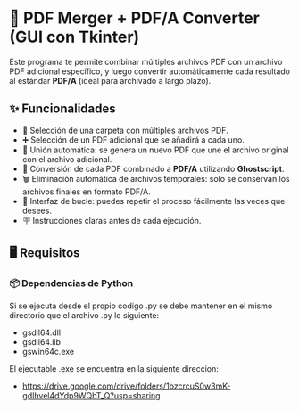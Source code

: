 # 🔄 PDF Merger + PDF/A Converter (GUI con Tkinter)

Este programa te permite combinar múltiples archivos PDF con un archivo PDF adicional específico, y luego convertir automáticamente cada resultado al estándar **PDF/A** (ideal para archivado a largo plazo).

## ✨ Funcionalidades

- 📁 Selección de una carpeta con múltiples archivos PDF.
- ➕ Selección de un PDF adicional que se añadirá a cada uno.
- 🔗 Unión automática: se genera un nuevo PDF que une el archivo original con el archivo adicional.
- 🧾 Conversión de cada PDF combinado a **PDF/A** utilizando **Ghostscript**.
- 🗑️ Eliminación automática de archivos temporales: solo se conservan los archivos finales en formato PDF/A.
- 🔁 Interfaz de bucle: puedes repetir el proceso fácilmente las veces que desees.
- 🪧 Instrucciones claras antes de cada ejecución.

## 🖥️ Requisitos

### 📦 Dependencias de Python

Si se ejecuta desde el propio codigo .py se debe mantener en el mismo directorio que el archivo .py lo siguiente:

- gsdll64.dll
- gsdll64.lib
- gswin64c.exe

El ejecutable .exe se encuentra en la siguiente direccion:

- https://drive.google.com/drive/folders/1bzcrcuS0w3mK-gdIhvel4dYdp9WQbT_Q?usp=sharing
